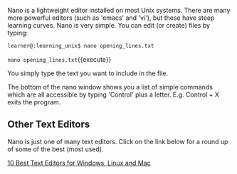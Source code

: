 
Nano is a lightweight editor installed on most Unix systems. There are many more powerful editors (such as 'emacs' and 'vi'), but these have steep learning curves. Nano is very simple. You can edit (or create) files by typing:

```bash
learner@:learning_unix$ nano opening_lines.txt
```

`nano opening_lines.txt`{{execute}}

You simply type the text you want to include in the file.

The bottom of the nano window shows you a list of simple commands which are all accessible by typing 'Control' plus a letter. E.g. Control + X exits the program.

## Other Text Editors
Nano is just one of many text editors. Click on the link below for a round up of some of the best (most used).

[10 Best Text Editors for Windows, Linux and Mac](https://mashtips.com/best-text-editors-for-pc/)
